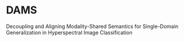 # DAMS
Decoupling and Aligning Modality-Shared Semantics for Single-Domain Generalization in Hyperspectral Image Classification
